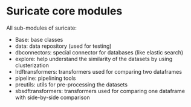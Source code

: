 # Suricate core modules
All sub-modules of suricate:
* Base: base classes
* data: data repository (used for testing)
* dbconnectors: special connector for databases (like elastic search)
* explore: help understand the similarity of the datasets by using clusterization
* lrdftransformers: transformers used for comparing two dataframes
* pipeline: pipelining tools
* preutils: utils for pre-processing the datasets
* sbsdftransformers: transformers used for comparing one dataframe with side-by-side comparison
